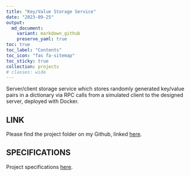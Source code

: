 ```yaml
---
title: "Key/Value Storage Service"
date: "2023-09-25"
output:
  md_document:
    variant: markdown_github
    preserve_yaml: true
toc: true
toc_label: "Contents"
toc_icon: "fas fa-sitemap"
toc_sticky: true
collection: projects
# classes: wide
---
```


Server/client storage service which stores randomly generated key/value pairs in a dictionary via RPC calls from a simulated client to the designed server, deployed with Docker.

## LINK

Please find the project folder on my Github, linked [here](https://github.com/cjabplanalp/cs544/tree/main/grpc_storage).

## SPECIFICATIONS

Project specifications [here](https://github.com/cs544-wisc/s23/tree/main/p2).
